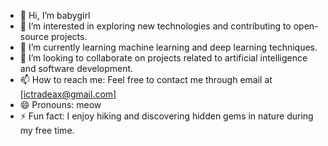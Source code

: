 - 👋 Hi, I’m babygirl
- 👀 I’m interested in exploring new technologies and contributing to open-source projects.
- 🌱 I’m currently learning machine learning and deep learning techniques.
- 💞️ I’m looking to collaborate on projects related to artificial intelligence and software development.
- 📫 How to reach me: Feel free to contact me through email at [ictradeax@gmail.com]
- 😄 Pronouns: meow
- ⚡ Fun fact: I enjoy hiking and discovering hidden gems in nature during my free time.
